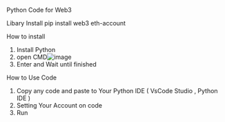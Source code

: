Python Code for Web3 

Libary Install
pip install web3 eth-account

How to install
1. Install Python
2. open CMD![image](https://github.com/CableKungZ/Web3_CommuDao/assets/64020377/5bdfef6b-9298-459d-93df-11293106ca6f)
3. Enter and Wait until finished

How to Use Code
1. Copy any code and paste to Your Python IDE ( VsCode Studio , Python IDE )
2. Setting Your Account on code
3. Run
